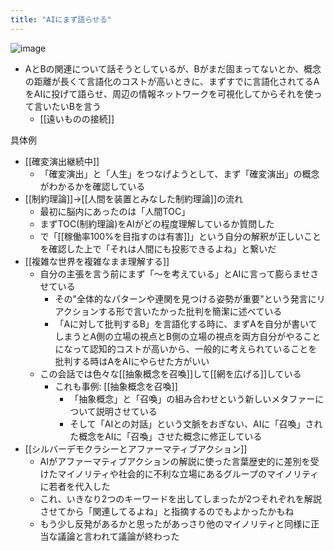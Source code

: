 ```yaml
---
title: "AIにまず語らせる"
---
```


![image](https://gyazo.com/74344051f7c220b015078625fd4b9aef/thumb/1000)

- AとBの関連について話そうとしているが、Bがまだ固まってないとか、概念の距離が長くて言語化のコストが高いときに、まずすでに言語化されてるAをAIに投げて語らせ、周辺の情報ネットワークを可視化してからそれを使って言いたいBを言う
    - [[遠いものの接続]]

具体例
- [[確変演出継続中]]
    - 「確変演出」と「人生」をつなげようとして、まず「確変演出」の概念がわかるかを確認している
- [[制約理論]]→[[人間を装置とみなした制約理論]]の流れ
    - 最初に脳内にあったのは「人間TOC」
    - まずTOC(制約理論)をAIがどの程度理解しているか質問した
    - で「[[稼働率100%を目指すのは有害]]」という自分の解釈が正しいことを確認した上で「それは人間にも投影できるよね」と繋いだ
- [[複雑な世界を複雑なまま理解する]]
    - 自分の主張を言う前にまず「〜を考えている」とAIに言って膨らませさせている
        - その"全体的なパターンや連関を見つける姿勢が重要"という発言にリアクションする形で言いたかった批判を簡潔に述べている
        - 「Aに対して批判するB」を言語化する時に、まずAを自分が書いてしまうとA側の立場の視点とB側の立場の視点を両方自分がやることになって認知的コストが高いから、一般的に考えられていることを批判する時はAをAIにやらせた方がいい
    - この会話では色々な[[抽象概念を召喚]]して[[網を広げる]]している
        - これも事例: [[抽象概念を召喚]]
            - 「抽象概念」と「召喚」の組み合わせという新しいメタファーについて説明させている
            - そして「AIとの対話」という文脈をおぎない、AIに「召喚」された概念をAIに「召喚」させた概念に修正している
- [[シルバーデモクラシーとアファーマティブアクション]]
    - AIがアファーマティブアクションの解説に使った言葉歴史的に差別を受けたマイノリティや社会的に不利な立場にあるグループのマイノリティに若者を代入した
    - これ、いきなり2つのキーワードを出してしまったが2つそれぞれを解説させてから「関連してるよね」と指摘するのでもよかったかもね
    - もう少し反発があるかと思ったがあっさり他のマイノリティと同様に正当な議論と言われて議論が終わった

